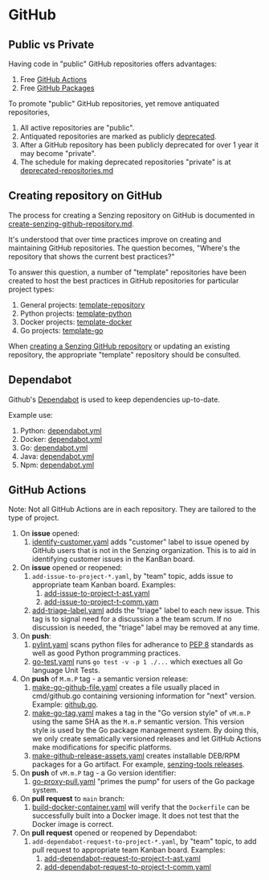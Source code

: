 # GitHub

## Public vs Private

Having code in "public" GitHub repositories offers advantages:

1. Free [GitHub Actions](https://docs.github.com/en/billing/managing-billing-for-github-actions/about-billing-for-github-actions)
1. Free [GitHub Packages](https://docs.github.com/en/packages/learn-github-packages/introduction-to-github-packages#about-billing-for-github-packages)

To promote "public" GitHub repositories, yet remove antiquated repositories,

1. All active repositories are "public".
1. Antiquated repositories are marked as publicly
   [deprecated](../../HOWTO/deprecate-a-github-repository.md).
1. After a GitHub repository has been publicly deprecated for over 1 year
   it may become "private".
1. The schedule for making deprecated repositories "private" is at
   [deprecated-repositories.md](../../lists/deprecated-repositories.md)

## Creating repository on GitHub

The process for creating a Senzing repository on GitHub is documented in
[create-senzing-github-repository.md](https://github.com/senzing-garage/knowledge-base/blob/main/HOWTO/create-senzing-github-repository.md).

It's understood that over time practices improve on creating and maintaining GitHub repositories.
The question becomes, "Where's the repository that shows the current best practices?"

To answer this question, a number of "template" repositories have been created to host the best practices
in GitHub repositories for particular project types:

1. General projects: [template-repository](https://github.com/senzing-garage/template-repository)
1. Python projects: [template-python](https://github.com/senzing-garage/template-python)
1. Docker projects: [template-docker](https://github.com/senzing-garage/template-docker)
1. Go projects: [template-go](https://github.com/senzing-garage/template-go)

When
[creating a Senzing GitHub repository](https://github.com/senzing-garage/knowledge-base/blob/main/HOWTO/create-senzing-github-repository.md)
or updating an existing repository,
the appropriate "template" repository should be consulted.

## Dependabot

Github's
[Dependabot](https://docs.github.com/en/code-security/dependabot)
is used to keep dependencies up-to-date.

Example use:

1. Python: [dependabot.yml](https://github.com/senzing-garage/template-python/blob/main/.github/dependabot.yml)
1. Docker: [dependabot.yml](https://github.com/senzing-garage/template-docker/blob/main/.github/dependabot.yml)
1. Go: [dependabot.yml](https://github.com/senzing-garage/template-go/blob/main/.github/dependabot.yml)
1. Java: [dependabot.yml](https://github.com/senzing-garage/senzing-api-server/blob/main/.github/dependabot.yml)
1. Npm:  [dependabot.yml](https://github.com/senzing-garage/entity-search-web-app/blob/main/.github/dependabot.yml)

## GitHub Actions

Note: Not all GitHub Actions are in each repository.
They are tailored to the type of project.

1. On **issue** opened:
    1. [identify-customer.yaml](https://github.com/senzing-garage/template-repository/blob/main/.github/workflows/identify-customer.yaml)
       adds "customer" label to issue opened by GitHub users that is not in the Senzing organization.
       This is to aid in identifying customer issues in the KanBan board.
1. On **issue** opened or reopened:
    1. `add-issue-to-project-*.yaml`, by "team" topic, adds issue to appropriate team Kanban board.
       Examples:
        1. [add-issue-to-project-t-ast.yaml](https://github.com/senzing-garage/template-repository/blob/main/.github/workflows/add-issue-to-project-t-ast.yaml)
        1. [add-issue-to-project-t-comm.yam](https://github.com/senzing-garage/template-repository/blob/main/.github/workflows/add-issue-to-project-t-comm.yaml)
    1. [add-triage-label.yaml](https://github.com/senzing-garage/template-repository/blob/main/.github/workflows/add-triage-label.yaml)
       adds the "triage" label to each new issue.
       This tag is to signal need for a discussion a the team scrum.
       If no discussion is needed, the "triage" label may be removed at any time.
1. On **push**:
    1. [pylint.yaml](https://github.com/senzing-garage/template-python/blob/main/.github/workflows/pylint.yaml) scans python files for adherance to
       [PEP 8](https://peps.python.org/pep-0008/) standards as well as good Python programming practices.
    1. [go-test.yaml](https://github.com/senzing-garage/template-go/blob/main/.github/workflows/go-test.yaml)
       runs `go test -v -p 1 ./...` which exectues all Go language Unit Tests.
1. On **push** of `M.m.P` tag - a semantic version release:
    1. [make-go-github-file.yaml](https://github.com/senzing-garage/template-go/blob/main/.github/workflows/make-go-github-file.yaml)
       creates a file usually placed in cmd/github.go containing versioning information for "next" version.
       Example: [github.go](https://github.com/senzing-garage/init-database/blob/main/cmd/github.go).
    1. [make-go-tag.yaml](https://github.com/senzing-garage/template-go/blob/main/.github/workflows/make-go-tag.yaml)
        makes a tag in the "Go version style" of `vM.m.P` using the same SHA as the `M.m.P` semantic version.
        This version style is used by the Go package management system.
        By doing this, we only create sematically versioned releases and let GitHub Actions make modifications
        for specific platforms.
    1. [make-github-release-assets.yaml](https://github.com/senzing-garage/senzing-tools/blob/main/.github/workflows/make-github-release-assets.yaml)
       creates installable DEB/RPM packages for a Go artifact.
       For example,
       [senzing-tools releases](https://github.com/senzing-garage/senzing-tools/releases).
1. On **push** of `vM.m.P` tag - a Go version identifier:
    1. [go-proxy-pull.yaml](https://github.com/senzing-garage/template-go/blob/main/.github/workflows/go-proxy-pull.yaml)
       "primes the pump" for users of the Go package system.
1. On **pull request** to `main` branch:
    1. [build-docker-container.yaml](https://github.com/senzing-garage/template-docker/blob/main/.github/workflows/build-docker-container.yaml)
       will verify that the `Dockerfile` can be successfully built into a Docker image.
       It does not test that the Docker image is correct.
1. On **pull request** opened or reopened by Dependabot:
    1. `add-dependabot-request-to-project-*.yaml`, by "team" topic, to add pull request to appropriate team Kanban board.
       Examples:
        1. [add-dependabot-request-to-project-t-ast.yaml](https://github.com/senzing-garage/template-repository/blob/main/.github/workflows/add-dependabot-request-to-project-t-ast.yaml)
        1. [add-dependabot-request-to-project-t-comm.yaml](https://github.com/senzing-garage/template-repository/blob/main/.github/workflows/add-dependabot-request-to-project-t-comm.yaml)
